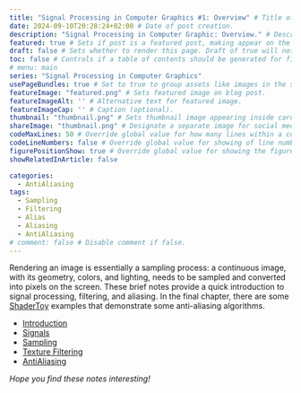 ```yaml
---
title: "Signal Processing in Computer Graphics #1: Overview" # Title of the blog post.
date: 2024-09-10T20:28:24+02:00 # Date of post creation.
description: "Signal Processing in Computer Graphic: Overview." # Description used for search engine.
featured: true # Sets if post is a featured post, making appear on the home page side bar.
draft: false # Sets whether to render this page. Draft of true will not be rendered.
toc: false # Controls if a table of contents should be generated for first-level links automatically.
# menu: main
series: "Signal Processing in Computer Graphics"
usePageBundles: true # Set to true to group assets like images in the same folder as this post.
featureImage: "featured.png" # Sets featured image on blog post.
featureImageAlt: '' # Alternative text for featured image.
featureImageCap: '' # Caption (optional).
thumbnail: "thumbnail.png" # Sets thumbnail image appearing inside card on homepage.
shareImage: "thumbnail.png" # Designate a separate image for social media sharing.
codeMaxLines: 50 # Override global value for how many lines within a code block before auto-collapsing.
codeLineNumbers: false # Override global value for showing of line numbers within code block.
figurePositionShow: true # Override global value for showing the figure label.
showRelatedInArticle: false

categories:
  - AntiAliasing
tags:
  - Sampling
  - Filtering
  - Alias
  - Aliasing
  - AntiAliasing
# comment: false # Disable comment if false.
---
```


<script>
    document.addEventListener("DOMContentLoaded", function() {
        renderMathInElement(document.body, {
            delimiters: [
                {left: "$$", right: "$$", display: true},
                {left: "$", right: "$", display: false}
            ]
        });
    });
</script>

Rendering an image is essentially a sampling process: a continuous image, with its geometry, colors, and lighting, needs to be sampled and converted into pixels on the screen. 
These brief notes provide a quick introduction to signal processing, filtering, and aliasing. 
In the final chapter, there are some [ShaderToy](www.ShaderToy.com) examples that demonstrate some anti-aliasing algorithms.

* [Introduction](/post/aliasing-antialiasing/2-introduction)
* [Signals](/post/aliasing-antialiasing/3-signals)
* [Sampling](/post/aliasing-antialiasing/4-sampling-filtering)
* [Texture Filtering](/post/aliasing-antialiasing/5-texture-filtering)
* [AntiAliasing](/post/aliasing-antialiasing/6-antialiasing)

*Hope you find these notes interesting!*
